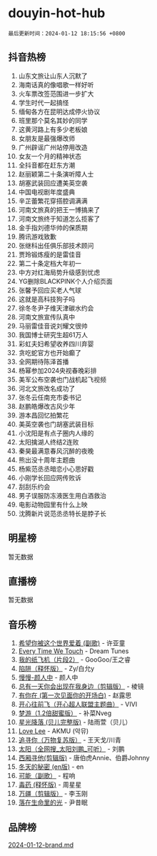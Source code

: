 # douyin-hot-hub

`最后更新时间：2024-01-12 18:15:56 +0800`

## 抖音热榜

1. 山东文旅让山东人沉默了
1. 海南话真的像唱歌一样好听
1. 火车票改签范围进一步扩大
1. 学生时代一起搞怪
1. 缅甸各方在昆明达成停火协议
1. 班里那个莫名其妙的同学
1. 这黄河路上有多少老板娘
1. 女朋友是最强爆改师
1. 广州辟谣广州站停用改造
1. 女友一个月的精神状态
1. 全抖音都在赶东方潮
1. 赵丽颖第二十条演听障人士
1. 胡塞武装回应遭美英空袭
1. 中国电视剧年度盛典
1. 辛芷蕾繁花穿搭腔调满满
1. 河南文旅真的把王一博搞来了
1. 河南文旅终于知道怎么揽客了
1. 金手指刘德华帅的保质期
1. 腾讯游戏致歉
1. 张继科出任俱乐部技术顾问
1. 贾玲锻炼瘦的是雷佳音
1. 第二十条定档大年初一
1. 中方对红海局势升级感到忧虑
1. YG删除BLACKPINK个人介绍页面
1. 张馨予回应买老人气球
1. 这就是高科技狗子吗
1. 徐冬冬尹子维天津碳水约会
1. 河南文旅宣传队真中
1. 马丽雷佳音说刘耀文很帅
1. 我国博士研究生超61万人
1. 彩虹夫妇希望收养四川弃婴
1. 贪吃蛇官方也开始癫了
1. 全网期待陈泽首播
1. 杨幂参加2024央视春晚彩排
1. 美军公布空袭也门战机起飞视频
1. 河北文旅改名成功了
1. 张冬云任南充市委书记
1. 赵鹏皓爆改古风少年
1. 游本昌回忆拍繁花
1. 美英空袭也门胡塞武装目标
1. 小沈阳是有点子圈内人缘的
1. 太阳擒湖人终结2连败
1. 秦昊最满意春风沉醉的夜晚
1. 熊出没十周年主题曲
1. 杨紫范丞丞暗恋小心思好戳
1. 小刚学长回应网传败诉
1. 刮刮乐约会
1. 男子误服防冻液医生用白酒救治
1. 电影动物园里有什么上映
1. 沈腾新片说范丞丞特长是脖子长

## 明星榜

暂无数据

## 直播榜

暂无数据

## 音乐榜

1. [希望你被这个世界爱着 (副歌)](https://sf6-cdn-tos.douyinstatic.com/obj/tos-cn-ve-2774/oUHCmWQfZlE3QQBKBeD8rCFLpJzPgCpImhsxMt) - 许亚童
1. [Every Time We Touch](https://sf86-cdn-tos.douyinstatic.com/obj/tos-cn-ve-2774/ogN6lUKQeBBfEVhIOMikG1CcJjugxk1tztZyhP) - Dream Tunes
1. [我的纸飞机（片段2）](https://sf86-cdn-tos.douyinstatic.com/obj/tos-cn-ve-2774/oM2ZrKcg2CD5AeRB2gkeXOFB1IxAGJdZPazYHf) - GooGoo/王之睿
1. [陷阱（释怀版）](https://sf3-cdn-tos.douyinstatic.com/obj/tos-cn-ve-2774/oE8C21LeZrzKLDFfQYgMzx4GAIHageG5IzayY7) - Zy/白允y
1. [慢慢-颜人中](https://sf3-cdn-tos.douyinstatic.com/obj/tos-cn-ve-2774/ocjHNfBXdBxQNC8ZGAeoLMFTUgtBg8bkExunDC) - 颜人中
1. [总有一天你会出现在我身边（剪辑版）](https://sf86-cdn-tos.douyinstatic.com/obj/tos-cn-ve-2774/oMLsHwhWW7CYoAhoWB9EXUQIzNBsfAJxpAoxCU) - 棱镜
1. [有你在 (第一次见面你的开场白)](https://sf6-cdn-tos.douyinstatic.com/obj/tos-cn-ve-2774/oAthrQ3ClJBfI57uBoFEgNDYtNCZ0TSYQQfxQ0) - 赵露思
1. [开心往前飞（开心超人联盟主题曲）](https://sf6-cdn-tos.douyinstatic.com/obj/tos-cn-ve-2774/9d8fb7c82cf1421fb93a9fe925275e0a) - VIVI
1. [梦游（1.2倍甜蜜版）](https://sf86-cdn-tos.douyinstatic.com/obj/tos-cn-ve-2774/o4gyAUm8hwufoEABmwVIiQtHsFuGzAEEWtNMzo) - 补菜Nveg
1. [星光降落 (贝儿完整版)](https://sf86-cdn-tos.douyinstatic.com/obj/tos-cn-ve-2774/okwB9hAwyAtsFFkFBzAX1hOOfQuIoMNs0W2Mwr) - 陆雨萱（贝儿）
1. [Love Lee](https://sf86-cdn-tos.douyinstatic.com/obj/tos-cn-ve-2774/o05GbkJGbCBTdDnMtB0fwOYgkeZp23vrWQDQBS) - AKMU (악뮤)
1. [追寻你（万物复苏版）](https://sf3-cdn-tos.douyinstatic.com/obj/tos-cn-ve-2774/oYeAZJsbjIDit9APmBg8u6uDUQnHmoCf3gbo74) - 王天戈/川青
1. [太阳（全网搜_太阳刘鹏_可听）](https://sf86-cdn-tos.douyinstatic.com/obj/tos-cn-ve-2774/ogWbyIQnlBFImVbeDocRdCIYtBHlbJXgfZMvgz) - 刘鹏
1. [西厢寻他(剪辑版)](https://sf86-cdn-tos.douyinstatic.com/obj/tos-cn-ve-2774/oUsAVfAQKlRNxEv5qxvIB8o5qmIWUcXbzJKJhw) - 唐伯虎Annie、伯爵Johnny
1. [冬天的秘密 (en版)](https://sf86-cdn-tos.douyinstatic.com/obj/tos-cn-ve-2774/okIuMHDdzyf3FjGK4Lphe1vfHcQaPIHAg0Z4CR) - en
1. [可能（副歌）](https://sf86-cdn-tos.douyinstatic.com/obj/tos-cn-ve-2774/cde1731888894259b333569393c2fb51) - 程响
1. [毒药 (释怀版)](https://sf86-cdn-tos.douyinstatic.com/obj/tos-cn-ve-2774/oYILMEAzspdZBIzy4frJNB8ZHPHWAhiwowd4Ad) - 周星星
1. [万疆（剪辑版）](https://sf86-cdn-tos.douyinstatic.com/obj/tos-cn-ve-2774/ooG7oVgFlDTelKCjCsTTobQvbdtj1BBQXnfZd8) - 李玉刚
1. [落在生命里的光](https://sf6-cdn-tos.douyinstatic.com/obj/tos-cn-ve-2774/d9ffa8c090124ea58bb10df9b510c01d) - 尹昔眠

## 品牌榜

[2024-01-12-brand.md](2024-01-12-brand.md)
